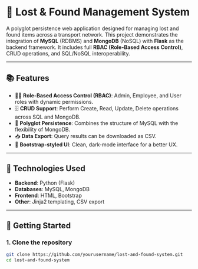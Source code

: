 # 🚂 Lost & Found Management System

A polyglot persistence web application designed for managing lost and found items across a transport network. This project demonstrates the integration of **MySQL** (RDBMS) and **MongoDB** (NoSQL) with **Flask** as the backend framework. It includes full **RBAC (Role-Based Access Control)**, CRUD operations, and SQL/NoSQL interoperability.

---

## 📚 Features

- 🧑‍💼 **Role-Based Access Control (RBAC)**: Admin, Employee, and User roles with dynamic permissions.
- 🗄️ **CRUD Support**: Perform Create, Read, Update, Delete operations across SQL and MongoDB.
- 🧾 **Polyglot Persistence**: Combines the structure of MySQL with the flexibility of MongoDB.
- 📥 **Data Export**: Query results can be downloaded as CSV.
- 🎨 **Bootstrap-styled UI**: Clean, dark-mode interface for a better UX.

---

## 🔧 Technologies Used

- **Backend**: Python (Flask)
- **Databases**: MySQL, MongoDB
- **Frontend**: HTML, Bootstrap
- **Other**: Jinja2 templating, CSV export

---

## 🚀 Getting Started

### 1. Clone the repository
```bash
git clone https://github.com/yourusername/lost-and-found-system.git
cd lost-and-found-system
